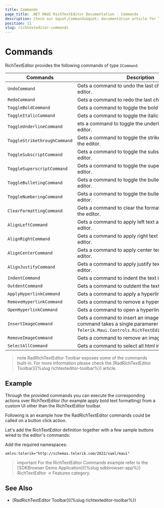 ```yaml
---
title: Commands
page_title: .NET MAUI RichTextEditor Documentation - Commands
description: Check our &quot;Commands&quot; documentation article for Telerik RichTextEditor for .NET MAUI control.
position: 11
slug: richtexteditor-commands
---
```


# Commands

RichTextEditor provides the following commands of type `ICommand`.

| Commands | Description |
| ------------- | --------------- |
| `UndoCommand` | Gets a command to undo the last changes in the editor. |
| `RedoCommand` | Gets a command to redo the last changes in the editor. |
| `ToggleBoldCommand` | Gets a command to toggle the bold text in the editor. |
| `ToggleItalicCommand` | Gets a command to toggle the italic text in the editor. |
| `ToggleUnderlineCommand` | ets a command to toggle the underline text in the editor. |
| `ToggleStrikethroughCommand` | Gets a command to toggle the strike-through text in the editor. |
| `ToggleSubscriptCommand` | Gets a command to toggle the subscript text in the editor. |
| `ToggleSuperscriptCommand` | Gets a command to toggle the superscript text in the editor. |
| `ToggleBulletingCommand` | Gets a command to toggle the bullets paragraph in the editor. |
| `ToggleNumberingCommand` | Gets a command to toggle the bullets paragraph in the editor. |
| `ClearFormattingCommand` | Gets a command to clear the formatting of the text in the editor. |
| `AlignLeftCommand` | Gets a command to apply left text alignment in the editor. |
| `AlignRightCommand` | Gets a command to apply right text alignment in the editor. |
| `AlignCenterCommand` | Gets a command to apply center text alignment in the editor. |
| `AlignJustifyCommand` | Gets a command to apply justify text alignment in the editor. |
| `IndentCommand` | Gets a command to indent the text in the editor. |
| `OutdentCommand` | Gets a command to outdent the text in the editor. |
| `ApplyHyperlinkCommand` | Gets a command to apply a hyperlink in the editor. |
| `RemoveHyperlinkCommand` | Gets a command to remove a hyperlink in the editor. |
| `OpenHyperlinkCommand` | Gets a command to open a hyperlink in the editor. |
| `InsertImageCommand` | Gets a command to insert an image in the editor. The command takes a single paramerer of type `Telerik.Maui.Controls.RichTextEditor.RichTextImage`. |
| `RemoveImageCommand` | Gets a command to remove an image in the editor. |
| `SelectAllCommand` | Gets a command to select all html in the editor. |

>note RadRichTextEditor Toolbar exposes some of the commands built-in. For more information please check the [RadRichTextEditor Toolbar]({%slug richtexteditor-toolbar%}) article.

## Example

Through the provided commands you can execute the corresponding actions over RichTextEditor (for example apply bold text formatting) from a custom UI other than the RichTextEditor toolbar. 

Following is an example how the RadRichTextEditor commands could be called on a button click action. 

Let's add the RichTextEditor definition together with a few sample buttons wired to the editor's commands:

<snippet id='richtexteditor-commands-xaml' />

Add the required namespaces:

```XAML
xmlns:telerik="http://schemas.telerik.com/2022/xaml/maui"
```

>important For the RichTextEditor Commands example refer to the [SDKBrowser Demo Application]({%slug sdkbrowser-app%}) RichTextEditor -> Features category.

## See Also

- [RadRichTextEditor Toolbar]({%slug richtexteditor-toolbar%})
